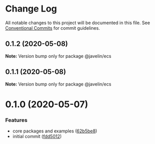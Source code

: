 # Change Log

All notable changes to this project will be documented in this file.
See [Conventional Commits](https://conventionalcommits.org) for commit guidelines.

## 0.1.2 (2020-05-08)

**Note:** Version bump only for package @javelin/ecs





## 0.1.1 (2020-05-08)

**Note:** Version bump only for package @javelin/ecs





# 0.1.0 (2020-05-07)


### Features

* core packages and examples ([62b5be8](https://github.com/3mcd/javelin/commit/62b5be8ec305e8479f2353442d77247336f5f180))
* initial commit ([fdd5012](https://github.com/3mcd/javelin/commit/fdd501287864a3f75e966e1d581483d251a24ade))
